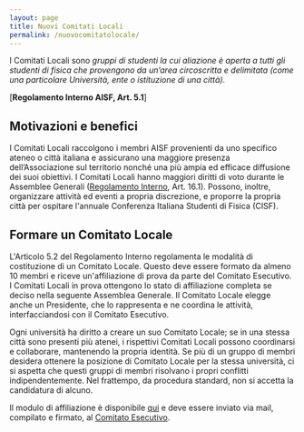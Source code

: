 ```yaml
---
layout: page
title: Nuovi Comitati Locali
permalink: /nuovocomitatolocale/
---
```


I Comitati Locali sono _gruppi di studenti la cui aliazione è aperta a tutti gli studenti di fisica che provengono da un’area circoscritta e delimitata (come una particolare Università, ente o istituzione di una città)._

[**Regolamento Interno AISF, Art. 5.1**]

 
## Motivazioni e benefici

I Comitati Locali raccolgono i membri AISF provenienti da uno specifico ateneo o città italiana e assicurano una maggiore presenza dell’Associazione sul territorio nonché una più ampia ed efficace diffusione dei suoi obiettivi. I Comitati Locali hanno maggiori diritti di voto durante le Assemblee Generali ([Regolamento Interno](/documenti/), Art. 16.1). Possono, inoltre, organizzare attività ed eventi a propria discrezione, e proporre la propria città per ospitare l'annuale Conferenza Italiana Studenti di Fisica (CISF).

 
## Formare un Comitato Locale

L'Articolo 5.2 del Regolamento Interno regolamenta le modalità di costituzione di un Comitato Locale. Questo deve essere formato da almeno 10 membri e riceve un'affiliazione di prova da parte del Comitato Esecutivo. I Comitati Locali in prova ottengono lo stato di affiliazione completa se deciso nella seguente Assemblea Generale. Il Comitato Locale elegge anche un Presidente, che lo rappresenta e ne coordina le attività, interfacciandosi con il Comitato Esecutivo.

Ogni università ha diritto a creare un suo Comitato Locale; se in una stessa città sono presenti più atenei, i rispettivi Comitati Locali possono coordinarsi e collaborare, mantenendo la propria identità. Se più di un gruppo di membri desidera ottenere la posizione di Comitato Locale per la stessa università, ci si aspetta che questi gruppi di membri risolvano i propri conflitti indipendentemente. Nel frattempo, da procedura standard, non si accetta la candidatura di alcuno.

Il modulo di affiliazione è disponibile [qui](http://ai-sf.it/LC-form-public.pdf) e deve essere inviato via mail, compilato e firmato, al [Comitato Esecutivo](mailto:esecutivo&#64;&#97;&#105;&#45;&#115;&#102;&#46;&#105;&#116;).
